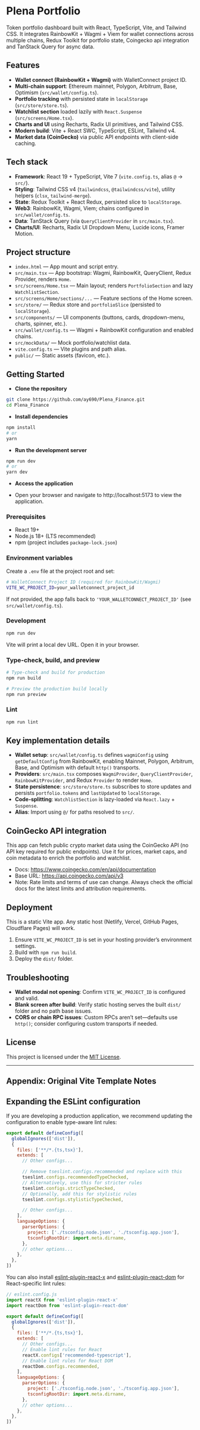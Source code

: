 # Plena Portfolio

Token portfolio dashboard built with React, TypeScript, Vite, and Tailwind CSS. It integrates RainbowKit + Wagmi + Viem for wallet connections across multiple chains, Redux Toolkit for portfolio state, Coingecko api integration and TanStack Query for async data.

## Features

- **Wallet connect (RainbowKit + Wagmi)** with WalletConnect project ID.
- **Multi-chain support**: Ethereum mainnet, Polygon, Arbitrum, Base, Optimism (`src/wallet/config.ts`).
- **Portfolio tracking** with persisted state in `localStorage` (`src/store/store.ts`).
- **Watchlist section** loaded lazily with `React.Suspense` (`src/screens/Home.tsx`).
- **Charts and UI** using Recharts, Radix UI primitives, and Tailwind CSS.
- **Modern build**: Vite + React SWC, TypeScript, ESLint, Tailwind v4.
 - **Market data (CoinGecko)** via public API endpoints with client-side caching.

## Tech stack

- **Framework**: React 19 + TypeScript, Vite 7 (`vite.config.ts`, alias `@` → `src/`).
- **Styling**: Tailwind CSS v4 (`tailwindcss`, `@tailwindcss/vite`), utility helpers (`clsx`, `tailwind-merge`).
- **State**: Redux Toolkit + React Redux, persisted slice to `localStorage`.
- **Web3**: RainbowKit, Wagmi, Viem; chains configured in `src/wallet/config.ts`.
- **Data**: TanStack Query (via `QueryClientProvider` in `src/main.tsx`).
- **Charts/UI**: Recharts, Radix UI Dropdown Menu, Lucide icons, Framer Motion.

## Project structure

- `index.html` — App mount and script entry.
- `src/main.tsx` — App bootstrap: Wagmi, RainbowKit, QueryClient, Redux Provider, renders `Home`.
- `src/screens/Home.tsx` — Main layout; renders `PortfolioSection` and lazy `WatchlistSection`.
- `src/screens/Home/sections/...` — Feature sections of the Home screen.
- `src/store/` — Redux store and `portfolioSlice` (persisted to `localStorage`).
- `src/components/` — UI components (buttons, cards, dropdown-menu, charts, spinner, etc.).
- `src/wallet/config.ts` — Wagmi + RainbowKit configuration and enabled chains.
- `src/mockData/` — Mock portfolio/watchlist data.
- `vite.config.ts` — Vite plugins and path alias.
- `public/` — Static assets (favicon, etc.).

## Getting Started

- **Clone the repository**

```bash
git clone https://github.com/ay690/Plena_Finance.git
cd Plena_Finance
```

- **Install dependencies**

```bash
npm install
# or
yarn
```

- **Run the development server**

```bash
npm run dev
# or
yarn dev
```

- **Access the application**

- Open your browser and navigate to http://localhost:5173 to view the application.

### Prerequisites
- React 19+
- Node.js 18+ (LTS recommended)
- npm (project includes `package-lock.json`)

### Environment variables

Create a `.env` file at the project root and set:

```bash
# WalletConnect Project ID (required for RainbowKit/Wagmi)
VITE_WC_PROJECT_ID=your_walletconnect_project_id
```

If not provided, the app falls back to `'YOUR_WALLETCONNECT_PROJECT_ID'` (see `src/wallet/config.ts`).

### Development

```bash
npm run dev
```

Vite will print a local dev URL. Open it in your browser.

### Type-check, build, and preview

```bash
# Type-check and build for production
npm run build

# Preview the production build locally
npm run preview
```

### Lint

```bash
npm run lint
```

## Key implementation details

- **Wallet setup**: `src/wallet/config.ts` defines `wagmiConfig` using `getDefaultConfig` from RainbowKit, enabling Mainnet, Polygon, Arbitrum, Base, and Optimism with default `http()` transports.
- **Providers**: `src/main.tsx` composes `WagmiProvider`, `QueryClientProvider`, `RainbowKitProvider`, and Redux `Provider` to render `Home`.
- **State persistence**: `src/store/store.ts` subscribes to store updates and persists `portfolio.tokens` and `lastUpdated` to `localStorage`.
- **Code-splitting**: `WatchlistSection` is lazy-loaded via `React.lazy` + `Suspense`.
- **Alias**: Import using `@/` for paths resolved to `src/`.

## CoinGecko API integration

This app can fetch public crypto market data using the CoinGecko API (no API key required for public endpoints). Use it for prices, market caps, and coin metadata to enrich the portfolio and watchlist.

- Docs: https://www.coingecko.com/en/api/documentation
- Base URL: https://api.coingecko.com/api/v3
- Note: Rate limits and terms of use can change. Always check the official docs for the latest limits and attribution requirements.


## Deployment

This is a static Vite app. Any static host (Netlify, Vercel, GitHub Pages, Cloudflare Pages) will work.

1. Ensure `VITE_WC_PROJECT_ID` is set in your hosting provider’s environment settings.
2. Build with `npm run build`.
3. Deploy the `dist/` folder.

## Troubleshooting

- **Wallet modal not opening**: Confirm `VITE_WC_PROJECT_ID` is configured and valid.
- **Blank screen after build**: Verify static hosting serves the built `dist/` folder and no path base issues.
- **CORS or chain RPC issues**: Custom RPCs aren’t set—defaults use `http()`; consider configuring custom transports if needed.

## License

This project is licensed under the [MIT License](./LICENSE).

---

## Appendix: Original Vite Template Notes
 ## Expanding the ESLint configuration

If you are developing a production application, we recommend updating the configuration to enable type-aware lint rules:

```js
export default defineConfig([
  globalIgnores(['dist']),
  {
    files: ['**/*.{ts,tsx}'],
    extends: [
      // Other configs...

      // Remove tseslint.configs.recommended and replace with this
      tseslint.configs.recommendedTypeChecked,
      // Alternatively, use this for stricter rules
      tseslint.configs.strictTypeChecked,
      // Optionally, add this for stylistic rules
      tseslint.configs.stylisticTypeChecked,

      // Other configs...
    ],
    languageOptions: {
      parserOptions: {
        project: ['./tsconfig.node.json', './tsconfig.app.json'],
        tsconfigRootDir: import.meta.dirname,
      },
      // other options...
    },
  },
])
```

You can also install [eslint-plugin-react-x](https://github.com/Rel1cx/eslint-react/tree/main/packages/plugins/eslint-plugin-react-x) and [eslint-plugin-react-dom](https://github.com/Rel1cx/eslint-react/tree/main/packages/plugins/eslint-plugin-react-dom) for React-specific lint rules:

```js
// eslint.config.js
import reactX from 'eslint-plugin-react-x'
import reactDom from 'eslint-plugin-react-dom'

export default defineConfig([
  globalIgnores(['dist']),
  {
    files: ['**/*.{ts,tsx}'],
    extends: [
      // Other configs...
      // Enable lint rules for React
      reactX.configs['recommended-typescript'],
      // Enable lint rules for React DOM
      reactDom.configs.recommended,
    ],
    languageOptions: {
      parserOptions: {
        project: ['./tsconfig.node.json', './tsconfig.app.json'],
        tsconfigRootDir: import.meta.dirname,
      },
      // other options...
    },
  },
])
```
